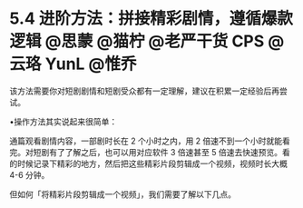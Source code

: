 # 5.4 进阶方法：拼接精彩剧情，遵循爆款逻辑 @思蒙 @猫柠 @老严干货 CPS @云珞 YunL @惟乔

该方法需要你对短剧剧情和短剧受众都有一定理解，建议在积累一定经验后再尝试。

•操作方法其实说起来很简单：

通篇观看剧情内容，一部剧时长在 2 个小时之内，用 2 倍速不到一个小时就能看完。对短剧有了了解之后，也可以用对应软件 3 倍速甚至 5 倍速去快速预览。看的时候记录下精彩的地方，然后把这些精彩片段剪辑成一个视频，视频时长大概 4-6 分钟。

但如何「将精彩片段剪辑成一个视频」，我们需要了解以下几点。